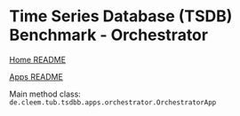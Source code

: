 # Time Series Database (TSDB) Benchmark - Orchestrator

[Home README](../../README.md)

[Apps README](../README.md)

Main method class: `de.cleem.tub.tsdbb.apps.orchestrator.OrchestratorApp`